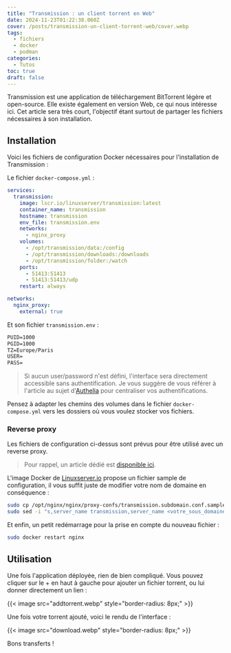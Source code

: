 ```yaml
---
title: "Transmission : un client torrent en Web"
date: 2024-11-23T01:22:38.060Z
cover: /posts/transmission-un-client-torrent-web/cover.webp
tags:
  - fichiers
  - docker
  - podman
categories:
  - Tutos
toc: true
draft: false
---
```


Transmission est une application de téléchargement BitTorrent légère et open-source. Elle existe également en version Web, ce qui nous intéresse ici. Cet article sera très court, l'objectif étant surtout de partager les fichiers nécessaires à son installation.

## Installation

Voici les fichiers de configuration Docker nécessaires pour l'installation de Transmission :

Le fichier `docker-compose.yml` :

```yml
services:
  transmission:
    image: lscr.io/linuxserver/transmission:latest
    container_name: transmission
    hostname: transmission
    env_file: transmission.env
    networks:
      - nginx_proxy
    volumes:
      - /opt/transmission/data:/config
      - /opt/transmission/downloads:/downloads
      - /opt/transmission/folder:/watch
    ports:
      - 51413:51413
      - 51413:51413/udp
    restart: always

networks:
  nginx_proxy:
    external: true
```

Et son fichier `transmission.env` :

```txt
PUID=1000
PGID=1000
TZ=Europe/Paris
USER=
PASS=
```

> Si aucun user/password n'est défini, l'interface sera directement accessible sans authentification. Je vous suggère de vous référer à l'article au sujet d'[Authelia](/posts/authelia-serveur-dauthentification-open-source/) pour centraliser vos authentifications.

Pensez à adapter les chemins des volumes dans le fichier `docker-compose.yml` vers les dossiers où vous voulez stocker vos fichiers.

### Reverse proxy

Les fichiers de configuration ci-dessus sont prévus pour être utilisé avec un reverse proxy.

> Pour rappel, un article dédié est [disponible ici](/posts/reverse-proxy-nginx/).

L'image Docker de [Linuxserver.io](https://docs.linuxserver.io/general/swag/) propose un fichier sample de configuration, il vous suffit juste de modifier votre nom de domaine en conséquence :

```bash
sudo cp /opt/nginx/nginx/proxy-confs/transmission.subdomain.conf.sample /opt/nginx/nginx/proxy-confs/transmission.subdomain.conf
sudo sed -i "s,server_name transmission,server_name <votre_sous_domaine>,g" /opt/nginx/nginx/proxy-confs/transmission.subdomain.conf
```

Et enfin, un petit redémarrage pour la prise en compte du nouveau fichier :

```bash
sudo docker restart nginx
```

## Utilisation

Une fois l'application déployée, rien de bien compliqué. Vous pouvez cliquer sur le + en haut à gauche pour ajouter un fichier torrent, ou lui donner directement un lien :

{{< image src="addtorrent.webp" style="border-radius: 8px;" >}}

Une fois votre torrent ajouté, voici le rendu de l'interface :

{{< image src="download.webp" style="border-radius: 8px;" >}}

Bons transferts !